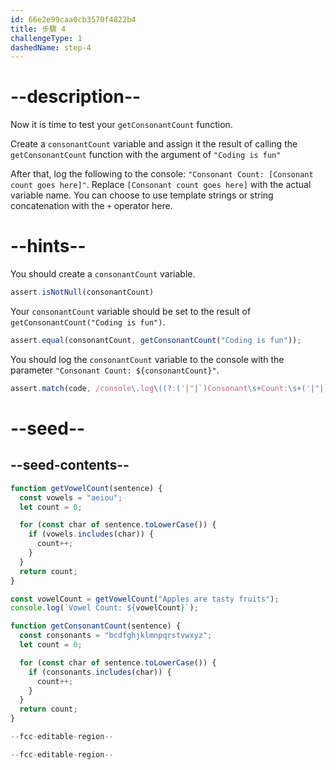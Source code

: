 ```yaml
---
id: 66e2e99caa0cb3570f4822b4
title: 步驟 4
challengeType: 1
dashedName: step-4
---
```


# --description--

Now it is time to test your `getConsonantCount` function.

Create a `consonantCount` variable and assign it the result of calling the `getConsonantCount` function with the argument of `"Coding is fun"`

After that, log the following to the console: `"Consonant Count: [Consonant count goes here]"`. Replace  `[Consonant count goes here]` with the actual variable name. You can choose to use template strings or string concatenation with the `+` operator here.

# --hints--

You should create a `consonantCount` variable.

```js
assert.isNotNull(consonantCount)
```

Your `consonantCount` variable should be set to the result of `getConsonantCount("Coding is fun")`.

```js
assert.equal(consonantCount, getConsonantCount("Coding is fun"));
```

You should log the `consonantCount` variable to the console with the parameter `"Consonant Count: ${consonantCount}"`.

```js
assert.match(code, /console\.log\((?:('|"|`)Consonant\s+Count:\s+('|"|`)\s+\+\s+consonantCount|`Consonant\s+Count:\s+\${consonantCount}`)\);?/)
```

# --seed--

## --seed-contents--

```js
function getVowelCount(sentence) {
  const vowels = "aeiou";
  let count = 0;

  for (const char of sentence.toLowerCase()) {
    if (vowels.includes(char)) {
      count++;
    }
  }
  return count;
}

const vowelCount = getVowelCount("Apples are tasty fruits");
console.log(`Vowel Count: ${vowelCount}`);

function getConsonantCount(sentence) {
  const consonants = "bcdfghjklmnpqrstvwxyz";
  let count = 0;

  for (const char of sentence.toLowerCase()) {
    if (consonants.includes(char)) {
      count++;
    }
  }
  return count;
}

--fcc-editable-region--

--fcc-editable-region--
```
